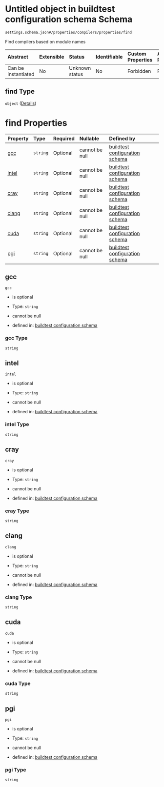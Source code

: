 # Untitled object in buildtest configuration schema Schema

```txt
settings.schema.json#/properties/compilers/properties/find
```

Find compilers based on module names

| Abstract            | Extensible | Status         | Identifiable | Custom Properties | Additional Properties | Access Restrictions | Defined In                                                                  |
| :------------------ | :--------- | :------------- | :----------- | :---------------- | :-------------------- | :------------------ | :-------------------------------------------------------------------------- |
| Can be instantiated | No         | Unknown status | No           | Forbidden         | Forbidden             | none                | [settings.schema.json*](../out/settings.schema.json "open original schema") |

## find Type

`object` ([Details](settings-properties-compilers-properties-find.md))

# find Properties

| Property        | Type     | Required | Nullable       | Defined by                                                                                                                                                                        |
| :-------------- | :------- | :------- | :------------- | :-------------------------------------------------------------------------------------------------------------------------------------------------------------------------------- |
| [gcc](#gcc)     | `string` | Optional | cannot be null | [buildtest configuration schema](settings-properties-compilers-properties-find-properties-gcc.md "settings.schema.json#/properties/compilers/properties/find/properties/gcc")     |
| [intel](#intel) | `string` | Optional | cannot be null | [buildtest configuration schema](settings-properties-compilers-properties-find-properties-intel.md "settings.schema.json#/properties/compilers/properties/find/properties/intel") |
| [cray](#cray)   | `string` | Optional | cannot be null | [buildtest configuration schema](settings-properties-compilers-properties-find-properties-cray.md "settings.schema.json#/properties/compilers/properties/find/properties/cray")   |
| [clang](#clang) | `string` | Optional | cannot be null | [buildtest configuration schema](settings-properties-compilers-properties-find-properties-clang.md "settings.schema.json#/properties/compilers/properties/find/properties/clang") |
| [cuda](#cuda)   | `string` | Optional | cannot be null | [buildtest configuration schema](settings-properties-compilers-properties-find-properties-cuda.md "settings.schema.json#/properties/compilers/properties/find/properties/cuda")   |
| [pgi](#pgi)     | `string` | Optional | cannot be null | [buildtest configuration schema](settings-properties-compilers-properties-find-properties-pgi.md "settings.schema.json#/properties/compilers/properties/find/properties/pgi")     |

## gcc



`gcc`

*   is optional

*   Type: `string`

*   cannot be null

*   defined in: [buildtest configuration schema](settings-properties-compilers-properties-find-properties-gcc.md "settings.schema.json#/properties/compilers/properties/find/properties/gcc")

### gcc Type

`string`

## intel



`intel`

*   is optional

*   Type: `string`

*   cannot be null

*   defined in: [buildtest configuration schema](settings-properties-compilers-properties-find-properties-intel.md "settings.schema.json#/properties/compilers/properties/find/properties/intel")

### intel Type

`string`

## cray



`cray`

*   is optional

*   Type: `string`

*   cannot be null

*   defined in: [buildtest configuration schema](settings-properties-compilers-properties-find-properties-cray.md "settings.schema.json#/properties/compilers/properties/find/properties/cray")

### cray Type

`string`

## clang



`clang`

*   is optional

*   Type: `string`

*   cannot be null

*   defined in: [buildtest configuration schema](settings-properties-compilers-properties-find-properties-clang.md "settings.schema.json#/properties/compilers/properties/find/properties/clang")

### clang Type

`string`

## cuda



`cuda`

*   is optional

*   Type: `string`

*   cannot be null

*   defined in: [buildtest configuration schema](settings-properties-compilers-properties-find-properties-cuda.md "settings.schema.json#/properties/compilers/properties/find/properties/cuda")

### cuda Type

`string`

## pgi



`pgi`

*   is optional

*   Type: `string`

*   cannot be null

*   defined in: [buildtest configuration schema](settings-properties-compilers-properties-find-properties-pgi.md "settings.schema.json#/properties/compilers/properties/find/properties/pgi")

### pgi Type

`string`
